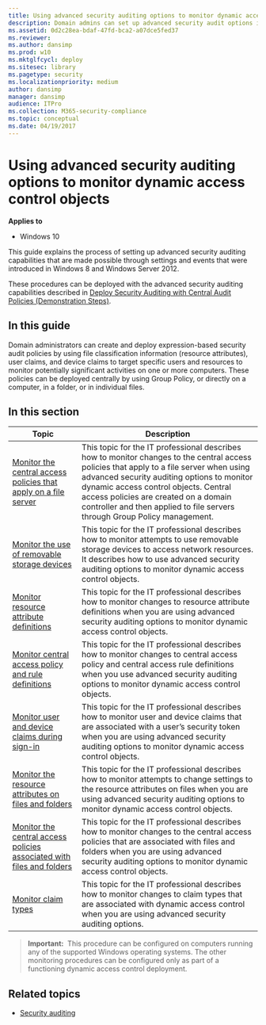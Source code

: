 ```yaml
---
title: Using advanced security auditing options to monitor dynamic access control objects (Windows 10)
description: Domain admins can set up advanced security audit options in Windows 10 to target specific users, or monitor potentially significant activity on multiple devices
ms.assetid: 0d2c28ea-bdaf-47fd-bca2-a07dce5fed37
ms.reviewer:
ms.author: dansimp
ms.prod: w10
ms.mktglfcycl: deploy
ms.sitesec: library
ms.pagetype: security
ms.localizationpriority: medium
author: dansimp
manager: dansimp
audience: ITPro
ms.collection: M365-security-compliance
ms.topic: conceptual
ms.date: 04/19/2017
---
```


# Using advanced security auditing options to monitor dynamic access control objects

**Applies to**
-   Windows 10

This guide explains the process of setting up advanced security auditing capabilities that are made possible through settings and events that were introduced in Windows 8 and Windows Server 2012.

These procedures can be deployed with the advanced security auditing capabilities described in [Deploy Security Auditing with Central Audit Policies (Demonstration Steps)](https://technet.microsoft.com/library/hh831542.aspx).

## In this guide

Domain administrators can create and deploy expression-based security audit policies by using file classification information (resource attributes), user claims, and device claims to target specific users and resources to monitor potentially significant activities on one or more computers. These policies can be deployed centrally by using Group Policy, or directly on a computer, in a folder, or in individual files.

## In this section

| Topic | Description |
| - | - |
| [Monitor the central access policies that apply on a file server](monitor-the-central-access-policies-that-apply-on-a-file-server.md) | This topic for the IT professional describes how to monitor changes to the central access policies that apply to a file server when using advanced security auditing options to monitor dynamic access control objects. Central access policies are created on a domain controller and then applied to file servers through Group Policy management. |
| [Monitor the use of removable storage devices](monitor-the-use-of-removable-storage-devices.md) | This topic for the IT professional describes how to monitor attempts to use removable storage devices to access network resources. It describes how to use advanced security auditing options to monitor dynamic access control objects. |
| [Monitor resource attribute definitions](monitor-resource-attribute-definitions.md)| This topic for the IT professional describes how to monitor changes to resource attribute definitions when you are using advanced security auditing options to monitor dynamic access control objects.|
| [Monitor central access policy and rule definitions](monitor-central-access-policy-and-rule-definitions.md) | This topic for the IT professional describes how to monitor changes to central access policy and central access rule definitions when you use advanced security auditing options to monitor dynamic access control objects. |
| [Monitor user and device claims during sign-in](monitor-user-and-device-claims-during-sign-in.md)| This topic for the IT professional describes how to monitor user and device claims that are associated with a user’s security token when you are using advanced security auditing options to monitor dynamic access control objects. |
| [Monitor the resource attributes on files and folders](monitor-the-resource-attributes-on-files-and-folders.md)| This topic for the IT professional describes how to monitor attempts to change settings to the resource attributes on files when you are using advanced security auditing options to monitor dynamic access control objects. |
| [Monitor the central access policies associated with files and folders](monitor-the-central-access-policies-associated-with-files-and-folders.md)| This topic for the IT professional describes how to monitor changes to the central access policies that are associated with files and folders when you are using advanced security auditing options to monitor dynamic access control objects. |
| [Monitor claim types](monitor-claim-types.md) | This topic for the IT professional describes how to monitor changes to claim types that are associated with dynamic access control when you are using advanced security auditing options.|

>**Important:**  This procedure can be configured on computers running any of the supported Windows operating systems. The other monitoring procedures can be configured only as part of a functioning dynamic access control deployment.

## Related topics

- [Security auditing](security-auditing-overview.md)
